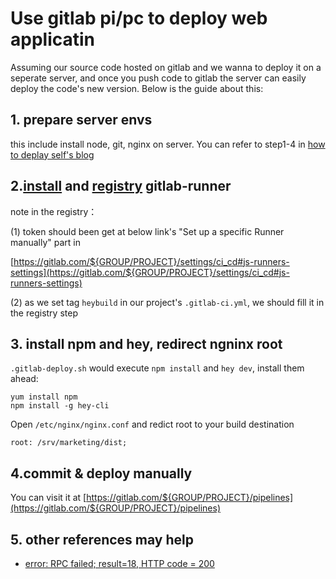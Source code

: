 # Use gitlab pi/pc to deploy web applicatin

Assuming our source code hosted on gitlab and we wanna to deploy it on a seperate server, and once you push code to gitlab the server can easily deploy the code's new version. Below is the guide about this: 



## 1. prepare server envs

this include install node, git, nginx on server. You can refer to step1-4 in [how to deplay self's blog](https://github.com/tangyefei/marknotes/blob/master/blog/1.%20how%20to%20deploy%20self's%20blog%20.md)

## 2.[install](https://docs.gitlab.com/runner/install/linux-manually.html) and [registry](https://docs.gitlab.com/runner/register/index.html) gitlab-runner 

note in the registry：

(1) token should been get at below link's "Set up a specific Runner manually" part in 

[https://gitlab.com/${GROUP/PROJECT}/settings/ci_cd#js-runners-settings](https://gitlab.com/${GROUP/PROJECT}/settings/ci_cd#js-runners-settings)

(2) as we set tag `heybuild` in our project's `.gitlab-ci.yml`, we should fill it in the registry step

## 3. install npm and hey, redirect ngninx root


`.gitlab-deploy.sh` would execute `npm install` and `hey dev`, install them ahead: 

```
yum install npm
npm install -g hey-cli
```




Open `/etc/nginx/nginx.conf` and redict root to your build destination

```
root: /srv/marketing/dist; 
```


## 4.commit & deploy manually


You can visit it at [https://gitlab.com/${GROUP/PROJECT}/pipelines](https://gitlab.com/${GROUP/PROJECT}/pipelines)

## 5. other references may help

- [error: RPC failed; result=18, HTTP code = 200](https://stackoverflow.com/questions/17683295/git-bash-error-rpc-failed-result-18-htp-code-200b-1kib-s)

